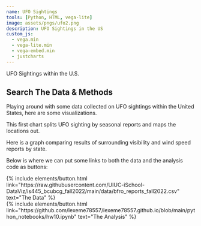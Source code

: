 ```yaml
---
name: UFO Sightings
tools: [Python, HTML, vega-lite]
image: assets/pngs/ufo2.png
description: UFO Sightings in the US
custom_js:
  - vega.min
  - vega-lite.min
  - vega-embed.min
  - justcharts
---
```


UFO Sightings within the U.S.

## Search The Data & Methods


Playing around with some data collected on UFO sightings within the United States, here are some visualizations.

This first chart splits UFO sighting by seasonal reports and maps the locations out.

<vegachart schema-url="{{ site.baseurl }}/assets/json/hw10_chart2.json" style="width: 100%"></vegachart>



Here is a graph comparing results of surrounding visibility and wind speed reports by state.


<vegachart schema-url="{{ site.baseurl }}/assets/json/hw10_chart3.json" style="width: 100%"></vegachart>



Below is where we can put some links to both the data and the analysis code as buttons:


<!-- these are written in a combo of html and liquid --> 

<div class="left">
{% include elements/button.html link="https://raw.githubusercontent.com/UIUC-iSchool-DataViz/is445_bcubcg_fall2022/main/data/bfro_reports_fall2022.csv" text="The Data" %}
</div>

<div class="right">
{% include elements/button.html link="https://github.com/lexeme78557/lexeme78557.github.io/blob/main/python_notebooks/hw10.ipynb" text="The Analysis" %}
</div>


